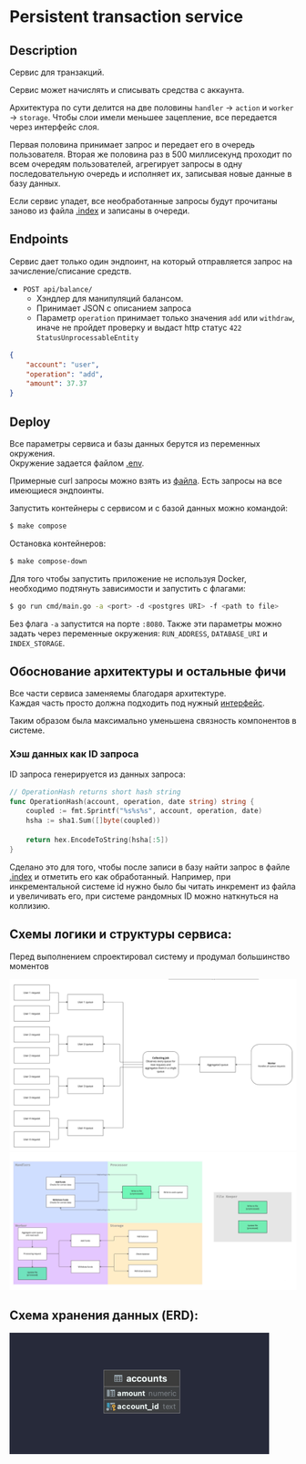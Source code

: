 # Persistent transaction service
## Description
Сервис для транзакций.

Сервис может начислять и списывать средства с аккаунта.

Архитектура по сути делится на две половины `handler` -> `action` и `worker` -> `storage`.
Чтобы слои имели меньшее зацепление, все передается через интерфейс слоя.

Первая половина принимает запрос и передает его в очередь пользователя. 
Вторая же половина раз в 500 миллисекунд проходит по всем очередям пользователей, агрегирует 
запросы в одну последовательную очередь и исполняет их, записывая новые данные в базу данных.

Если сервис упадет, все необработанные запросы будут прочитаны заново из файла [.index](test.index) и записаны в очереди.

## Endpoints

Сервис дает только один эндпоинт, на который отправляется запрос на зачисление/списание средств.

- `POST api/balance/`
    - Хэндлер для манипуляций балансом.
    - Принимает JSON с описанием запроса
    - Параметр `operation` принимает только значения `add` или `withdraw`, 
  иначе не пройдет проверку и выдаст http статус `422 StatusUnprocessableEntity` 
  
```json
{
    "account": "user",
    "operation": "add",
    "amount": 37.37
}
```

## Deploy

Все параметры сервиса и базы данных берутся из переменных окружения.  
Окружение задается файлом [.env](.env).

Примерные curl запросы можно взять из [файла](http-calls.sh). Есть запросы на все имеющиеся эндпоинты.  

Запустить контейнеры с сервисом и с базой данных можно командой:
```sh 
$ make compose
```

Остановка контейнеров:
```sh
$ make compose-down
```

Для того чтобы запустить приложение не используя Docker, необходимо подтянуть зависимости и запустить с флагами:
```sh
$ go run cmd/main.go -a <port> -d <postgres URI> -f <path to file>
```
Без флага `-a` запустится на порте `:8080`. 
Также эти параметры можно задать через переменные окружения: `RUN_ADDRESS`, `DATABASE_URI` и `INDEX_STORAGE`.

## Обоснование архитектуры и остальные фичи

Все части сервиса заменяемы благодаря архитектуре.   
Каждая часть просто должна подходить под нужный [интерфейс](/internal/interfaces/interfaces.go).

Таким образом была максимально уменьшена связность компонентов в системе.

### Хэш данных как ID запроса
ID запроса генерируется из данных запроса:
```go
// OperationHash returns short hash string
func OperationHash(account, operation, date string) string {
	coupled := fmt.Sprintf("%s%s%s", account, operation, date)
	hsha := sha1.Sum([]byte(coupled))

	return hex.EncodeToString(hsha[:5])
}
```

Сделано это для того, чтобы после записи в базу найти запрос в файле [.index](test.index) 
и отметить его как обработанный. Например, при инкрементальной системе id нужно было бы читать 
инкремент из файла и увеличивать его, при системе рандомных ID можно наткнуться на коллизию.


## Схемы логики и структуры сервиса:
Перед выполнением спроектировал систему и продумал большинство моментов 

![workflow](workflow.jpg)
![structure](project_structure.jpg)

## Схема хранения данных (ERD):

![er-diagram](erd.png)
